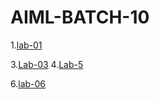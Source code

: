 # AIML-BATCH-10
1.[lab-01](https://github.com/2203a51531/AIML-BATCH-10/blob/main/Lab_01.ipynb)

3.[Lab-03](https://github.com/2203a51531/AIML-BATCH-10/blob/main/README.md)
4.[Lab-5](https://github.com/2203a51531/AIML-BATCH-10/blob/main/lab_05.ipynb)

6.[lab-06](https://github.com/2203a51531/AIML-BATCH-10/blob/main/lab_06.ipynb)
